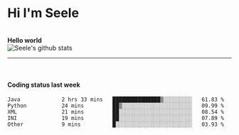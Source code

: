 <h1>Hi I'm Seele</h1>
<br>
<b> Hello world</b>
<br>
<img src="https://github-readme-stats.vercel.app/api?username=Seele0oO&show_icons=true&icon_color=0366d6&bg_color=ffffff&hide_title=true&hide=contribs&include_all_commits=true" alt="Seele's github stats"/>
<hr>
<br>
<h4>Coding status last week </h4>

<!--START_SECTION:waka-->

```text
Java             2 hrs 33 mins   ███████████████▒░░░░░░░░░   61.83 %
Python           24 mins         ██▒░░░░░░░░░░░░░░░░░░░░░░   09.99 %
XML              21 mins         ██░░░░░░░░░░░░░░░░░░░░░░░   08.54 %
INI              19 mins         ██░░░░░░░░░░░░░░░░░░░░░░░   07.89 %
Other            9 mins          █░░░░░░░░░░░░░░░░░░░░░░░░   03.93 %
```

<!--END_SECTION:waka-->
<br>

